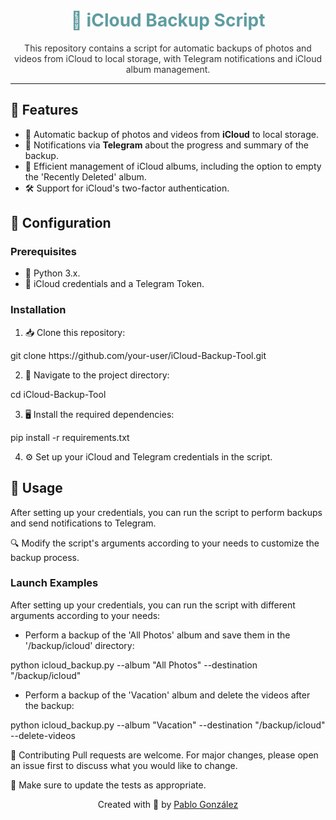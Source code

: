 <p align="center">
  <h1 align="center" style="color: #5e9ca0;">📱 iCloud Backup Script</h1>
</p>

<p align="center" style="color: #333;">
  This repository contains a script for automatic backups of photos and videos from iCloud to local storage, with Telegram notifications and iCloud album management.
</p>

---

## 🌟 Features

- 🚀 Automatic backup of photos and videos from **iCloud** to local storage.
- 📲 Notifications via **Telegram** about the progress and summary of the backup.
- 📂 Efficient management of iCloud albums, including the option to empty the 'Recently Deleted' album.
- 🛠️ Support for iCloud's two-factor authentication.

## 🔧 Configuration

### Prerequisites

- 🐍 Python 3.x.
- 🔐 iCloud credentials and a Telegram Token.

### Installation

1. 📥 Clone this repository:
<p>   git clone https://github.com/your-user/iCloud-Backup-Tool.git</p>

2. 📂 Navigate to the project directory:
<p>   cd iCloud-Backup-Tool</p>

3. 🖥️ Install the required dependencies:
<p>   pip install -r requirements.txt</p>

4. ⚙️ Set up your iCloud and Telegram credentials in the script.

## 📖 Usage
After setting up your credentials, you can run the script to perform backups and send notifications to Telegram.

🔍 Modify the script's arguments according to your needs to customize the backup process.
### Launch Examples
After setting up your credentials, you can run the script with different arguments according to your needs:

- Perform a backup of the 'All Photos' album and save them in the '/backup/icloud' directory:
<p>python icloud_backup.py --album "All Photos" --destination "/backup/icloud"</p>

- Perform a backup of the 'Vacation' album and delete the videos after the backup:
<p>python icloud_backup.py --album "Vacation" --destination "/backup/icloud" --delete-videos</p>

🤝 Contributing
Pull requests are welcome. For major changes, please open an issue first to discuss what you would like to change.

🧐 Make sure to update the tests as appropriate.

<p align="center">
  Created with 💖 by <a href="https://github.com/pablogzalez">Pablo González</a>
</p>